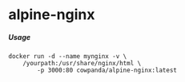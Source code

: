 # alpine-nginx

##### Usage
    docker run -d --name mynginx -v \
        /yourpath:/usr/share/nginx/html \
            -p 3000:80 cowpanda/alpine-nginx:latest
